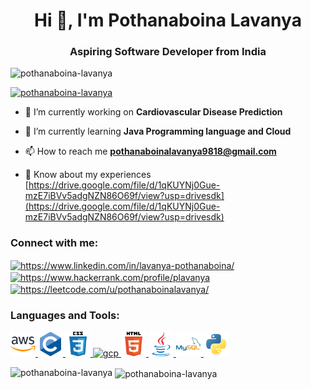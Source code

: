 <h1 align="center">Hi 👋, I'm Pothanaboina Lavanya</h1>
<h3 align="center">Aspiring Software Developer from India</h3>

<p align="left"> <img src="https://komarev.com/ghpvc/?username=pothanaboina-lavanya&label=Profile%20views&color=0e75b6&style=flat" alt="pothanaboina-lavanya" /> </p>

<p align="left"> <a href="https://github.com/ryo-ma/github-profile-trophy"><img src="https://github-profile-trophy.vercel.app/?username=pothanaboina-lavanya" alt="pothanaboina-lavanya" /></a> </p>

- 🔭 I’m currently working on **Cardiovascular Disease Prediction**

- 🌱 I’m currently learning **Java Programming language and Cloud**

- 📫 How to reach me **pothanaboinalavanya9818@gmail.com**

- 📄 Know about my experiences [https://drive.google.com/file/d/1qKUYNj0Gue-mzE7iBVv5adgNZN86O69f/view?usp=drivesdk](https://drive.google.com/file/d/1qKUYNj0Gue-mzE7iBVv5adgNZN86O69f/view?usp=drivesdk)

<h3 align="left">Connect with me:</h3>
<p align="left">
<a href="https://linkedin.com/in/https://www.linkedin.com/in/lavanya-pothanaboina/" target="blank"><img align="center" src="https://raw.githubusercontent.com/rahuldkjain/github-profile-readme-generator/master/src/images/icons/Social/linked-in-alt.svg" alt="https://www.linkedin.com/in/lavanya-pothanaboina/" height="30" width="40" /></a>
<a href="https://www.hackerrank.com/https://www.hackerrank.com/profile/plavanya" target="blank"><img align="center" src="https://raw.githubusercontent.com/rahuldkjain/github-profile-readme-generator/master/src/images/icons/Social/hackerrank.svg" alt="https://www.hackerrank.com/profile/plavanya" height="30" width="40" /></a>
<a href="https://www.leetcode.com/https://leetcode.com/u/pothanaboinalavanya/" target="blank"><img align="center" src="https://raw.githubusercontent.com/rahuldkjain/github-profile-readme-generator/master/src/images/icons/Social/leet-code.svg" alt="https://leetcode.com/u/pothanaboinalavanya/" height="30" width="40" /></a>
</p>

<h3 align="left">Languages and Tools:</h3>
<p align="left"> <a href="https://aws.amazon.com" target="_blank" rel="noreferrer"> <img src="https://raw.githubusercontent.com/devicons/devicon/master/icons/amazonwebservices/amazonwebservices-original-wordmark.svg" alt="aws" width="40" height="40"/> </a> <a href="https://www.cprogramming.com/" target="_blank" rel="noreferrer"> <img src="https://raw.githubusercontent.com/devicons/devicon/master/icons/c/c-original.svg" alt="c" width="40" height="40"/> </a> <a href="https://www.w3schools.com/css/" target="_blank" rel="noreferrer"> <img src="https://raw.githubusercontent.com/devicons/devicon/master/icons/css3/css3-original-wordmark.svg" alt="css3" width="40" height="40"/> </a> <a href="https://cloud.google.com" target="_blank" rel="noreferrer"> <img src="https://www.vectorlogo.zone/logos/google_cloud/google_cloud-icon.svg" alt="gcp" width="40" height="40"/> </a> <a href="https://www.w3.org/html/" target="_blank" rel="noreferrer"> <img src="https://raw.githubusercontent.com/devicons/devicon/master/icons/html5/html5-original-wordmark.svg" alt="html5" width="40" height="40"/> </a> <a href="https://www.java.com" target="_blank" rel="noreferrer"> <img src="https://raw.githubusercontent.com/devicons/devicon/master/icons/java/java-original.svg" alt="java" width="40" height="40"/> </a> <a href="https://www.mysql.com/" target="_blank" rel="noreferrer"> <img src="https://raw.githubusercontent.com/devicons/devicon/master/icons/mysql/mysql-original-wordmark.svg" alt="mysql" width="40" height="40"/> </a> <a href="https://www.python.org" target="_blank" rel="noreferrer"> <img src="https://raw.githubusercontent.com/devicons/devicon/master/icons/python/python-original.svg" alt="python" width="40" height="40"/> </a> </p>

<p><img align="left" src="https://github-readme-stats.vercel.app/api/top-langs?username=pothanaboina-lavanya&show_icons=true&locale=en&layout=compact" alt="pothanaboina-lavanya" /></p>

<p>&nbsp;<img align="center" src="https://github-readme-stats.vercel.app/api?username=pothanaboina-lavanya&show_icons=true&locale=en" alt="pothanaboina-lavanya" /></p>
